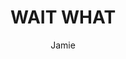 ---
media: "images/rounds/round_4_2/wait_what.png"
media_type: image
title: WAIT WHAT
author: [Jamie]
desc: After an unrelated minor crew uprising in the Bar, the Soviet assault begins.
---